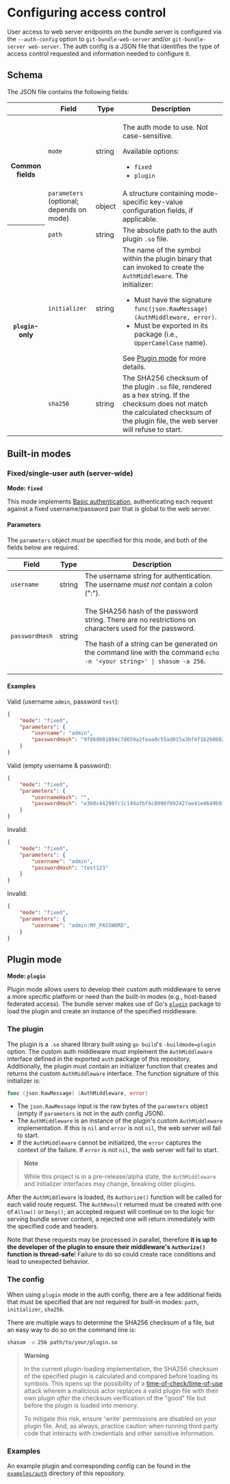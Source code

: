 # Configuring access control

User access to web server endpoints on the bundle server is configured via the
`--auth-config` option to `git-bundle-web-server` and/or `git-bundle-server
web-server`. The auth config is a JSON file that identifies the type of access
control requested and information needed to configure it.

## Schema

The JSON file contains the following fields:

 <table>
    <thead>
        <tr>
            <th/>
            <th>Field</th>
            <th>Type</th>
            <th>Description</th>
        </tr>
    </thead>
    <tbody>
        <tr>
            <th rowspan="2">Common fields</th>
            <td><code>mode</code></td>
            <td>string</td>
            <td>
                <p>The auth mode to use. Not case-sensitive.</p>
                Available options:
                <ul>
                    <li><code>fixed</code></li>
                    <li><code>plugin</code></li>
                </ul>
            </td>
        </tr>
        <tr>
            <td><code>parameters</code> (optional; depends on mode)</td>
            <td>object</td>
            <td>
                A structure containing mode-specific key-value configuration
                fields, if applicable.
            </td>
        </tr>
        <tr>
            <th rowspan="3"><code>plugin</code>-only</th>
            <td><code>path</code></td>
            <td>string</td>
            <td>
                The absolute path to the auth plugin <code>.so</code> file.
            </td>
        </tr>
        <tr>
            <td><code>initializer</code></td>
            <td>string</td>
            <td>
                The name of the symbol within the plugin binary that can invoked
                to create the <code>AuthMiddleware</code>. The initializer:
                <ul>
                    <li>
                        Must have the signature
                        <code>func(json.RawMessage) (AuthMiddleware, error)</code>.
                    </li>
                    <li>
                        Must be exported in its package (i.e.,
                        <code>UpperCamelCase</code> name).
                    </li>
                </ul>
                See <a href="#plugin-mode">Plugin mode</a> for more details.
            </td>
        </tr>
        <tr>
            <td><code>sha256</code></td>
            <td>string</td>
            <td>
                The SHA256 checksum of the plugin <code>.so</code> file,
                rendered as a hex string. If the checksum does not match the
                calculated checksum of the plugin file, the web server will
                refuse to start.
            </td>
        </tr>
    </tbody>
</table>

## Built-in modes

### Fixed/single-user auth (server-wide)

**Mode: `fixed`**

This mode implements [Basic authentication][basic-rfc], authenticating each
request against a fixed username/password pair that is global to the web server.

[basic-rfc]: https://datatracker.ietf.org/doc/html/rfc7617

#### Parameters

The `parameters` object _must_ be specified for this mode, and both of the
fields below are required.

<table>
    <thead>
        <tr>
            <th>Field</th>
            <th>Type</th>
            <th>Description</th>
        </tr>
    </thead>
    <tbody>
        <tr>
            <td><code>username</code></td>
            <td>string</td>
            <td>
                The username string for authentication. The username <i>must
                not</i> contain a colon (":").
            </td>
        </tr>
        <tr>
            <td><code>passwordHash</code></td>
            <td>string</td>
            <td>
                <p>
                    The SHA256 hash of the password string. There are no
                    restrictions on characters used for the password.
                </p>
                <p>
                    The hash of a string can be generated on the command line
                    with the command
                    <code>echo -n '&lt;your string&gt;' | shasum -a 256</code>.
                </p>
            </td>
        </tr>
    </tbody>
</table>

#### Examples

Valid (username `admin`, password `test`):

```json
{
    "mode": "fixed",
    "parameters": {
        "username": "admin",
        "passwordHash": "9f86d081884c7d659a2feaa0c55ad015a3bf4f1b2b0b822cd15d6c15b0f00a08"
    }
}
```

Valid (empty username & password):

```json
{
    "mode": "fixed",
    "parameters": {
        "usernameHash": "",
        "passwordHash": "e3b0c44298fc1c149afbf4c8996fb92427ae41e4649b934ca495991b7852b855"
    }
}
```

Invalid:

```json
{
    "mode": "fixed",
    "parameters": {
        "username": "admin",
        "passwordHash": "test123"
    }
}
```

Invalid:

```json
{
    "mode": "fixed",
    "parameters": {
        "username": "admin:MY_PASSWORD",
    }
}
```

## Plugin mode

**Mode: `plugin`**

Plugin mode allows users to develop their custom auth middleware to serve a more
specific platform or need than the built-in modes (e.g., host-based federated
access). The bundle server makes use of Go's [`plugin`][plugin] package to load
the plugin and create an instance of the specified middleware.

### The plugin

The plugin is a `.so` shared library built using `go build`'s
`-buildmode=plugin` option. The custom auth middleware must implement the
`AuthMiddleware` interface defined in the exported `auth` package of this
repository. Additionally, the plugin must contain an initializer function that
creates and returns the custom `AuthMiddleware` interface. The function
signature of this initializer is:

```go
func (json.RawMessage) (AuthMiddleware, error)
```

- The `json.RawMessage` input is the raw bytes of the `parameters` object (empty
  if `parameters` is not in the auth config JSON).
- The `AuthMiddleware` is an instance of the plugin's custom `AuthMiddleware`
  implementation. If this is `nil` and `error` is not `nil`, the web server will
  fail to start.
- If the `AuthMiddleware` cannot be initialized, the `error` captures the
  context of the failure. If `error` is not `nil`, the web server will fail to
  start.

> **Note**
>
> While this project is in a pre-release/alpha state, the `AuthMiddleware`
> and initializer interfaces may change, breaking older plugins.

After the `AuthMiddleware` is loaded, its `Authorize()` function will be called
for each valid route request. The `AuthResult` returned must be created with one
of `Allow()` or `Deny()`; an accepted request will continue on to the logic for
serving bundle server content, a rejected one will return immediately with the
specified code and headers.

Note that these requests may be processed in parallel, therefore **it is up to
the developer of the plugin to ensure their middleware's `Authorize()` function
is thread-safe**! Failure to do so could create race conditions and lead to
unexpected behavior.

### The config

When using `plugin` mode in the auth config, there are a few additional fields
that must be specified that are not required for built-in modes: `path`,
`initializer`, `sha256`.

There are multiple ways to determine the SHA256 checksum of a file, but an
easy way to do so on the command line is:

```bash
shasum -a 256 path/to/your/plugin.so
```

> **Warning**
>
> In the current plugin-loading implementation, the SHA256 checksum of the
> specified plugin is calculated and compared before loading its symbols. This
> opens up the possibility of a [time-of-check/time-of-use][toctou] attack
> wherein a malicious actor replaces a valid plugin file with their own plugin
> _after_ the checksum verification of the "good" file but before the plugin is
> loaded into memory.
>
> To mitigate this risk, ensure 'write' permissions are disabled on your plugin
> file. And, as always, practice caution when running third party code that
> interacts with credentials and other sensitive information.

[plugin]: https://pkg.go.dev/plugin
[toctou]: https://en.wikipedia.org/wiki/Time-of-check_to_time-of-use

### Examples

An example plugin and corresponding config can be found in the
[`examples/auth`][examples-dir] directory of this repository.

[examples-dir]: ../../examples/auth
